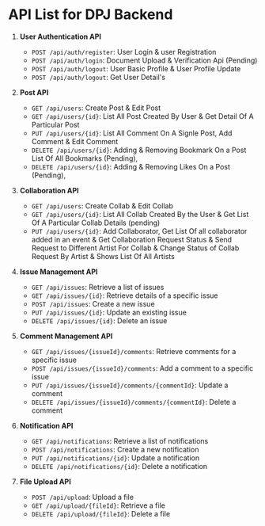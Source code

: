 # API List for DPJ Backend

1. **User Authentication API**
    - `POST /api/auth/register`: User Login & user Registration
    - `POST /api/auth/login`: Document Upload & Verification Api (Pending)
    - `POST /api/auth/logout`: User Basic Profile  & User Profile Update
    - `POST /api/auth/logout`: Get User Detail's 


2. **Post API**
    - `GET /api/users`: Create Post & Edit Post
    - `GET /api/users/{id}`: List All Post Created By User & Get Detail Of A Particular Post 
    - `PUT /api/users/{id}`: List All Comment On A Signle Post, Add Comment & Edit Comment
    - `DELETE /api/users/{id}`: Adding & Removing Bookmark On a Post List Of All Bookmarks (Pending), 
    - `DELETE /api/users/{id}`: Adding & Removing Likes On a Post (Pending), 

2. **Collaboration API**
    - `GET /api/users`: Create Collab & Edit Collab 
    - `GET /api/users/{id}`: List All Collab Created By the User & Get List Of A Particular Collab Details (pending)
    - `PUT /api/users/{id}`: Add Collaborator, Get List Of all collaborator added in an event & Get Collaboration Request Status & Send Request to Different Artist For Collab & Change Status of Collab Request By Artist & Shows List Of All Artists
    

    

3. **Issue Management API**
    - `GET /api/issues`: Retrieve a list of issues
    - `GET /api/issues/{id}`: Retrieve details of a specific issue
    - `POST /api/issues`: Create a new issue
    - `PUT /api/issues/{id}`: Update an existing issue
    - `DELETE /api/issues/{id}`: Delete an issue

4. **Comment Management API**
    - `GET /api/issues/{issueId}/comments`: Retrieve comments for a specific issue
    - `POST /api/issues/{issueId}/comments`: Add a comment to a specific issue
    - `PUT /api/issues/{issueId}/comments/{commentId}`: Update a comment
    - `DELETE /api/issues/{issueId}/comments/{commentId}`: Delete a comment

5. **Notification API**
    - `GET /api/notifications`: Retrieve a list of notifications
    - `POST /api/notifications`: Create a new notification
    - `PUT /api/notifications/{id}`: Update a notification
    - `DELETE /api/notifications/{id}`: Delete a notification

6. **File Upload API**
    - `POST /api/upload`: Upload a file
    - `GET /api/upload/{fileId}`: Retrieve a file
    - `DELETE /api/upload/{fileId}`: Delete a file
